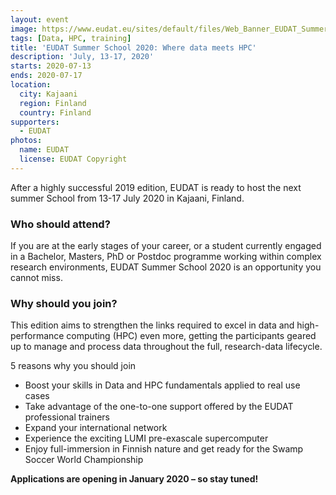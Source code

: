 ```yaml
---
layout: event
image: https://www.eudat.eu/sites/default/files/Web_Banner_EUDAT_Summer_School_2020_0.png
tags: [Data, HPC, training]
title: 'EUDAT Summer School 2020: Where data meets HPC'
description: 'July, 13-17, 2020'
starts: 2020-07-13
ends: 2020-07-17
location:
  city: Kajaani
  region: Finland
  country: Finland
supporters:
  - EUDAT
photos:
  name: EUDAT
  license: EUDAT Copyright
---
```



After a highly successful 2019 edition, EUDAT is ready to host the next summer School from 13-17 July 2020 in Kajaani, Finland.

### Who should attend?

If you are at the early stages of your career, or a student currently engaged in a Bachelor, Masters, PhD or Postdoc programme working within complex research environments, EUDAT Summer School 2020 is an opportunity you cannot miss.

### Why should you join?

This edition aims to strengthen the links required to excel in data and high-performance computing (HPC) even more, getting the participants geared up to manage and process data throughout the full, research-data lifecycle.

5 reasons why you should join
- Boost your skills in Data and HPC fundamentals applied to real use cases
- Take advantage of the one-to-one support offered by the EUDAT professional trainers
- Expand your international network
- Experience the exciting LUMI pre-exascale supercomputer
- Enjoy full-immersion in Finnish nature and get ready for the Swamp Soccer World Championship

**Applications are opening in January 2020 – so stay tuned!**
